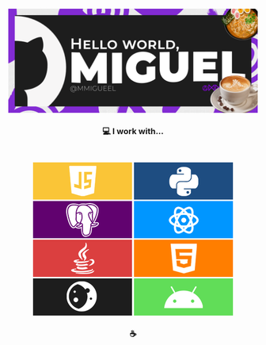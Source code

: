 ![githubbanner](https://github.com/mmigueel/mmigueel/blob/main/githubbanner.png)

<b><h3 align='center'>💻 I work with...</h3></b>
<br>

<p align='center'>
<img src="./Javascript.png"> <img src="./Python.png"> <img src="./Postgresql.png"> <img src="./React.png"> <img src="./Java.png"> <img src="./HTML.png"> <img src="./Lua.png"> <img src="./Android.png"><p>
<b><h3 align='center'>☕️</h3></b>
